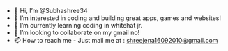 - 👋 Hi, I’m @Subhashree34
- 👀 I’m interested in coding and building great apps, games and websites!
- 🌱 I’m currently learning coding in whitehat jr.
- 💞️ I’m looking to collaborate on my gmail no!
- 📫 How to reach me - Just mail me at : shreejena16092010@gmail.com

<!---
Subhashree34/Subhashree34 is a ✨ special ✨ repository because its `README.md` (this file) appears on your GitHub profile.
You can click the Preview link to take a look at your changes.
--->
